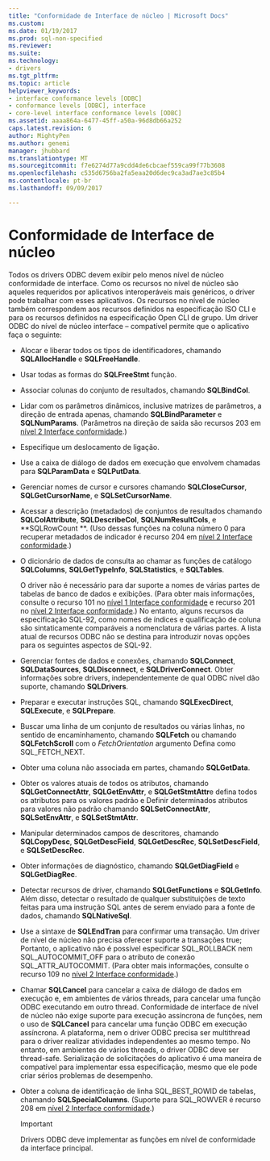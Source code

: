 ```yaml
---
title: "Conformidade de Interface de núcleo | Microsoft Docs"
ms.custom: 
ms.date: 01/19/2017
ms.prod: sql-non-specified
ms.reviewer: 
ms.suite: 
ms.technology:
- drivers
ms.tgt_pltfrm: 
ms.topic: article
helpviewer_keywords:
- interface conformance levels [ODBC]
- conformance levels [ODBC], interface
- core-level interface conformance levels [ODBC]
ms.assetid: aaaa864a-6477-45ff-a50a-96d8db66a252
caps.latest.revision: 6
author: MightyPen
ms.author: genemi
manager: jhubbard
ms.translationtype: MT
ms.sourcegitcommit: f7e6274d77a9cdd4de6cbcaef559ca99f77b3608
ms.openlocfilehash: c535d6756ba2fa5eaa20d6dec9ca3ad7ae3c85b4
ms.contentlocale: pt-br
ms.lasthandoff: 09/09/2017

---
```

# <a name="core-interface-conformance"></a>Conformidade de Interface de núcleo
Todos os drivers ODBC devem exibir pelo menos nível de núcleo conformidade de interface. Como os recursos no nível de núcleo são aqueles requeridos por aplicativos interoperáveis mais genéricos, o driver pode trabalhar com esses aplicativos. Os recursos no nível de núcleo também correspondem aos recursos definidos na especificação ISO CLI e para os recursos definidos na especificação Open CLI de grupo. Um driver ODBC do nível de núcleo interface – compatível permite que o aplicativo faça o seguinte:  
  
-   Alocar e liberar todos os tipos de identificadores, chamando **SQLAllocHandle** e **SQLFreeHandle**.  
  
-   Usar todas as formas do **SQLFreeStmt** função.  
  
-   Associar colunas do conjunto de resultados, chamando **SQLBindCol**.  
  
-   Lidar com os parâmetros dinâmicos, inclusive matrizes de parâmetros, a direção de entrada apenas, chamando **SQLBindParameter** e **SQLNumParams**. (Parâmetros na direção de saída são recursos 203 em [nível 2 Interface conformidade](../../../odbc/reference/develop-app/level-2-interface-conformance.md).)  
  
-   Especifique um deslocamento de ligação.  
  
-   Use a caixa de diálogo de dados em execução que envolvem chamadas para **SQLParamData** e **SQLPutData**.  
  
-   Gerenciar nomes de cursor e cursores chamando **SQLCloseCursor**, **SQLGetCursorName**, e **SQLSetCursorName**.  
  
-   Acessar a descrição (metadados) de conjuntos de resultados chamando **SQLColAttribute**, **SQLDescribeCol**, **SQLNumResultCols**, e **SQLRowCount **. (Uso dessas funções na coluna número 0 para recuperar metadados de indicador é recurso 204 em [nível 2 Interface conformidade](../../../odbc/reference/develop-app/level-2-interface-conformance.md).)  
  
-   O dicionário de dados de consulta ao chamar as funções de catálogo **SQLColumns**, **SQLGetTypeInfo**, **SQLStatistics**, e **SQLTables**.  
  
     O driver não é necessário para dar suporte a nomes de várias partes de tabelas de banco de dados e exibições. (Para obter mais informações, consulte o recurso 101 no [nível 1 Interface conformidade](../../../odbc/reference/develop-app/level-1-interface-conformance.md) e recurso 201 no [nível 2 Interface conformidade](../../../odbc/reference/develop-app/level-2-interface-conformance.md).) No entanto, alguns recursos da especificação SQL-92, como nomes de índices e qualificação de coluna são sintaticamente comparáveis a nomenclatura de várias partes. A lista atual de recursos ODBC não se destina para introduzir novas opções para os seguintes aspectos de SQL-92.  
  
-   Gerenciar fontes de dados e conexões, chamando **SQLConnect**, **SQLDataSources**, **SQLDisconnect**, e **SQLDriverConnect**. Obter informações sobre drivers, independentemente de qual ODBC nível dão suporte, chamando **SQLDrivers**.  
  
-   Preparar e executar instruções SQL, chamando **SQLExecDirect**, **SQLExecute**, e **SQLPrepare**.  
  
-   Buscar uma linha de um conjunto de resultados ou várias linhas, no sentido de encaminhamento, chamando **SQLFetch** ou chamando **SQLFetchScroll** com o *FetchOrientation* argumento Defina como SQL_FETCH_NEXT.  
  
-   Obter uma coluna não associada em partes, chamando **SQLGetData**.  
  
-   Obter os valores atuais de todos os atributos, chamando **SQLGetConnectAttr**, **SQLGetEnvAttr**, e **SQLGetStmtAttr**e defina todos os atributos para os valores padrão e Definir determinados atributos para valores não padrão chamando **SQLSetConnectAttr**, **SQLSetEnvAttr**, e **SQLSetStmtAttr**.  
  
-   Manipular determinados campos de descritores, chamando **SQLCopyDesc**, **SQLGetDescField**, **SQLGetDescRec**, **SQLSetDescField**, e **SQLSetDescRec**.  
  
-   Obter informações de diagnóstico, chamando **SQLGetDiagField** e **SQLGetDiagRec**.  
  
-   Detectar recursos de driver, chamando **SQLGetFunctions** e **SQLGetInfo**. Além disso, detectar o resultado de qualquer substituições de texto feitas para uma instrução SQL antes de serem enviado para a fonte de dados, chamando **SQLNativeSql**.  
  
-   Use a sintaxe de **SQLEndTran** para confirmar uma transação. Um driver de nível de núcleo não precisa oferecer suporte a transações true; Portanto, o aplicativo não é possível especificar SQL_ROLLBACK nem SQL_AUTOCOMMIT_OFF para o atributo de conexão SQL_ATTR_AUTOCOMMIT. (Para obter mais informações, consulte o recurso 109 no [nível 2 Interface conformidade](../../../odbc/reference/develop-app/level-2-interface-conformance.md).)  
  
-   Chamar **SQLCancel** para cancelar a caixa de diálogo de dados em execução e, em ambientes de vários threads, para cancelar uma função ODBC executando em outro thread. Conformidade de interface de nível de núcleo não exige suporte para execução assíncrona de funções, nem o uso de **SQLCancel** para cancelar uma função ODBC em execução assíncrona. A plataforma, nem o driver ODBC precisa ser multithread para o driver realizar atividades independentes ao mesmo tempo. No entanto, em ambientes de vários threads, o driver ODBC deve ser thread-safe. Serialização de solicitações do aplicativo é uma maneira de compatível para implementar essa especificação, mesmo que ele pode criar sérios problemas de desempenho.  
  
-   Obter a coluna de identificação de linha SQL_BEST_ROWID de tabelas, chamando **SQLSpecialColumns**. (Suporte para SQL_ROWVER é recurso 208 em [nível 2 Interface conformidade](../../../odbc/reference/develop-app/level-2-interface-conformance.md).)  
  
    > [!IMPORTANT]  
    >  Drivers ODBC deve implementar as funções em nível de conformidade da interface principal.
